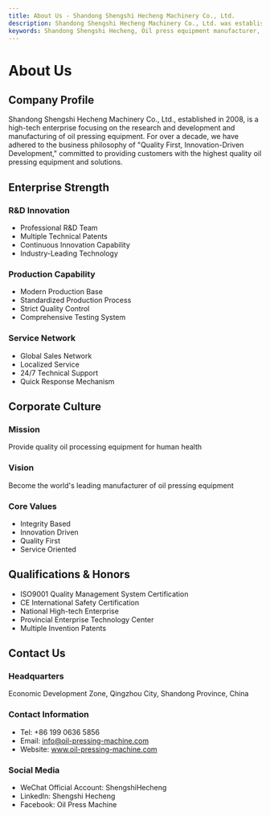 ```yaml
---
title: About Us - Shandong Shengshi Hecheng Machinery Co., Ltd.
description: Shandong Shengshi Hecheng Machinery Co., Ltd. was established in 2008, focusing on oil pressing equipment R&D and manufacturing, with modern production base and professional R&D team, providing world-leading oil pressing equipment solutions.
keywords: Shandong Shengshi Hecheng, Oil press equipment manufacturer, Hydraulic oil press manufacturer, Oilseed processing equipment, Oil press equipment R&D, Oil press equipment production, High-tech enterprise, Oil press equipment factory, Oil press manufacturer, Oilseed pressing equipment, Oil press production factory, Oilseed processing machinery
---
```


# About Us

## Company Profile

Shandong Shengshi Hecheng Machinery Co., Ltd., established in 2008, is a high-tech enterprise focusing on the research and development and manufacturing of oil pressing equipment. For over a decade, we have adhered to the business philosophy of "Quality First, Innovation-Driven Development," committed to providing customers with the highest quality oil pressing equipment and solutions.

## Enterprise Strength

### R&D Innovation
- Professional R&D Team
- Multiple Technical Patents
- Continuous Innovation Capability
- Industry-Leading Technology

### Production Capability
- Modern Production Base
- Standardized Production Process
- Strict Quality Control
- Comprehensive Testing System

### Service Network
- Global Sales Network
- Localized Service
- 24/7 Technical Support
- Quick Response Mechanism

## Corporate Culture

### Mission
Provide quality oil processing equipment for human health

### Vision
Become the world's leading manufacturer of oil pressing equipment

### Core Values
- Integrity Based
- Innovation Driven
- Quality First
- Service Oriented

## Qualifications & Honors

- ISO9001 Quality Management System Certification
- CE International Safety Certification
- National High-tech Enterprise
- Provincial Enterprise Technology Center
- Multiple Invention Patents

## Contact Us

### Headquarters
Economic Development Zone, Qingzhou City, Shandong Province, China

### Contact Information
- Tel: +86 199 0636 5856
- Email: info@oil-pressing-machine.com
- Website: www.oil-pressing-machine.com

### Social Media
- WeChat Official Account: ShengshiHecheng
- LinkedIn: Shengshi Hecheng
- Facebook: Oil Press Machine
